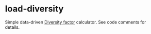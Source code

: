 # load-diversity

Simple data-driven [Diversity factor](https://en.wikipedia.org/wiki/Diversity_factor) calculator. See code comments for details.

